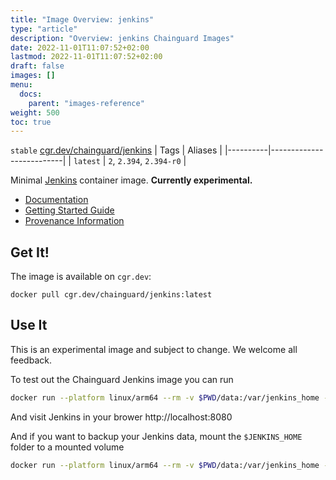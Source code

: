 ```yaml
---
title: "Image Overview: jenkins"
type: "article"
description: "Overview: jenkins Chainguard Images"
date: 2022-11-01T11:07:52+02:00
lastmod: 2022-11-01T11:07:52+02:00
draft: false
images: []
menu:
  docs:
    parent: "images-reference"
weight: 500
toc: true
---
```


`stable` [cgr.dev/chainguard/jenkins](https://github.com/chainguard-images/images/tree/main/images/jenkins)
| Tags     | Aliases                  |
|----------|--------------------------|
| `latest` | `2`, `2.394`, `2.394-r0` |



Minimal [Jenkins](https://jenkins.io) container image. **Currently experimental.**

- [Documentation](https://edu.chainguard.dev/chainguard/chainguard-images/reference/jenkins)
- [Getting Started Guide](https://edu.chainguard.dev/chainguard/chainguard-images/reference/jenkins/overview/#use-it)
- [Provenance Information](https://edu.chainguard.dev/chainguard/chainguard-images/reference/jenkins/provenance_info/)

## Get It!

The image is available on `cgr.dev`:

```
docker pull cgr.dev/chainguard/jenkins:latest
```

## Use It

This is an experimental image and subject to change.  We welcome all feedback.

To test out the Chainguard Jenkins image you can run
```sh
docker run --platform linux/arm64 --rm -v $PWD/data:/var/jenkins_home -p 8080:8080 -ti cgr.dev/chainguard/jenkins
```

And visit Jenkins in your brower http://localhost:8080

And if you want to backup your Jenkins data, mount the `$JENKINS_HOME` folder to a mounted volume
```sh
docker run --platform linux/arm64 --rm -v $PWD/data:/var/jenkins_home -p 8080:8080 -ti cgr.dev/chainguard/jenkins
```
